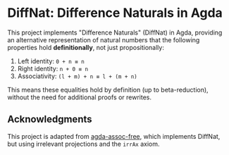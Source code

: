 # DiffNat: Difference Naturals in Agda

This project implements "Difference Naturals" (DiffNat) in Agda, providing an alternative representation of natural numbers that the following properties hold **definitionally**, not just propositionally:

1. Left identity: `0 + n ≡ n`
2. Right identity: `n + 0 ≡ n`
3. Associativity: `(l + m) + n ≡ l + (m + n)`

This means these equalities hold by definition (up to beta-reduction), without the need for additional proofs or rewrites.

## Acknowledgments

This project is adapted from [agda-assoc-free](https://github.com/agda/agda-assoc-free/tree/master), which implements DiffNat, but using irrelevant projections and the `irrAx` axiom.
